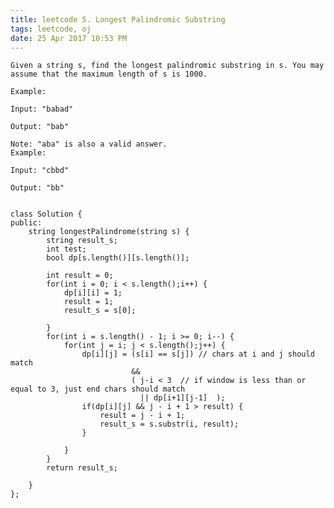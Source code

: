 ```yaml
---
title: leetcode 5. Longest Palindromic Substring
tags: leetcode, oj
date: 25 Apr 2017 10:53 PM
---
```

	Given a string s, find the longest palindromic substring in s. You may assume that the maximum length of s is 1000.
	
	Example:
	
	Input: "babad"
	
	Output: "bab"
	
	Note: "aba" is also a valid answer.
	Example:
	
	Input: "cbbd"
	
	Output: "bb"


	class Solution {
	public:
	    string longestPalindrome(string s) {
	        string result_s;
	        int test;
	        bool dp[s.length()][s.length()];
	
	        int result = 0;
	        for(int i = 0; i < s.length();i++) {
	            dp[i][i] = 1;
	            result = 1;
	            result_s = s[0];
	
	        }
	        for(int i = s.length() - 1; i >= 0; i--) {
	            for(int j = i; j < s.length();j++) {
	                dp[i][j] = (s[i] == s[j]) // chars at i and j should match
	                           && 
	                           ( j-i < 3  // if window is less than or equal to 3, just end chars should match
	                             || dp[i+1][j-1]  ); 
	                if(dp[i][j] && j - i + 1 > result) {
	                    result = j - i + 1;
	                    result_s = s.substr(i, result);
	                }
	
	            }
	        }
	        return result_s;
	
	    }
	};

